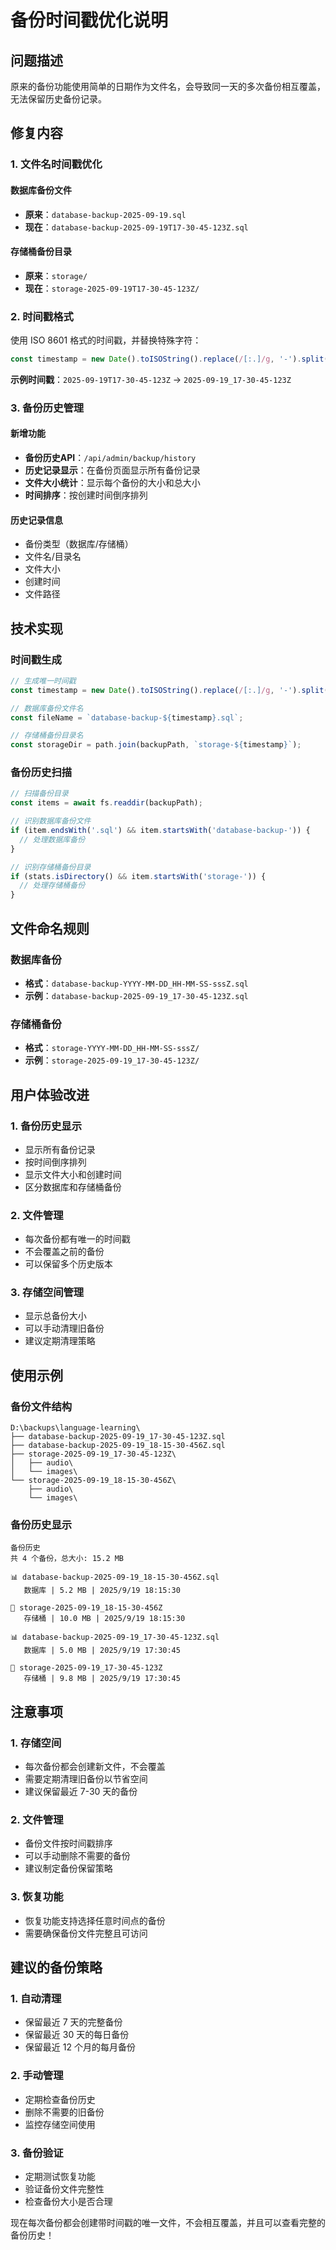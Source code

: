 # 备份时间戳优化说明

## 问题描述

原来的备份功能使用简单的日期作为文件名，会导致同一天的多次备份相互覆盖，无法保留历史备份记录。

## 修复内容

### 1. 文件名时间戳优化

#### 数据库备份文件
- **原来**：`database-backup-2025-09-19.sql`
- **现在**：`database-backup-2025-09-19T17-30-45-123Z.sql`

#### 存储桶备份目录
- **原来**：`storage/`
- **现在**：`storage-2025-09-19T17-30-45-123Z/`

### 2. 时间戳格式

使用 ISO 8601 格式的时间戳，并替换特殊字符：
```typescript
const timestamp = new Date().toISOString().replace(/[:.]/g, '-').split('T').join('_');
```

**示例时间戳**：`2025-09-19T17-30-45-123Z` → `2025-09-19_17-30-45-123Z`

### 3. 备份历史管理

#### 新增功能
- **备份历史API**：`/api/admin/backup/history`
- **历史记录显示**：在备份页面显示所有备份记录
- **文件大小统计**：显示每个备份的大小和总大小
- **时间排序**：按创建时间倒序排列

#### 历史记录信息
- 备份类型（数据库/存储桶）
- 文件名/目录名
- 文件大小
- 创建时间
- 文件路径

## 技术实现

### 时间戳生成

```typescript
// 生成唯一时间戳
const timestamp = new Date().toISOString().replace(/[:.]/g, '-').split('T').join('_');

// 数据库备份文件名
const fileName = `database-backup-${timestamp}.sql`;

// 存储桶备份目录名
const storageDir = path.join(backupPath, `storage-${timestamp}`);
```

### 备份历史扫描

```typescript
// 扫描备份目录
const items = await fs.readdir(backupPath);

// 识别数据库备份文件
if (item.endsWith('.sql') && item.startsWith('database-backup-')) {
  // 处理数据库备份
}

// 识别存储桶备份目录
if (stats.isDirectory() && item.startsWith('storage-')) {
  // 处理存储桶备份
}
```

## 文件命名规则

### 数据库备份
- **格式**：`database-backup-YYYY-MM-DD_HH-MM-SS-sssZ.sql`
- **示例**：`database-backup-2025-09-19_17-30-45-123Z.sql`

### 存储桶备份
- **格式**：`storage-YYYY-MM-DD_HH-MM-SS-sssZ/`
- **示例**：`storage-2025-09-19_17-30-45-123Z/`

## 用户体验改进

### 1. 备份历史显示
- 显示所有备份记录
- 按时间倒序排列
- 显示文件大小和创建时间
- 区分数据库和存储桶备份

### 2. 文件管理
- 每次备份都有唯一的时间戳
- 不会覆盖之前的备份
- 可以保留多个历史版本

### 3. 存储空间管理
- 显示总备份大小
- 可以手动清理旧备份
- 建议定期清理策略

## 使用示例

### 备份文件结构
```
D:\backups\language-learning\
├── database-backup-2025-09-19_17-30-45-123Z.sql
├── database-backup-2025-09-19_18-15-30-456Z.sql
├── storage-2025-09-19_17-30-45-123Z\
│   ├── audio\
│   └── images\
└── storage-2025-09-19_18-15-30-456Z\
    ├── audio\
    └── images\
```

### 备份历史显示
```
备份历史
共 4 个备份，总大小: 15.2 MB

📊 database-backup-2025-09-19_18-15-30-456Z.sql
   数据库 | 5.2 MB | 2025/9/19 18:15:30

📁 storage-2025-09-19_18-15-30-456Z
   存储桶 | 10.0 MB | 2025/9/19 18:15:30

📊 database-backup-2025-09-19_17-30-45-123Z.sql
   数据库 | 5.0 MB | 2025/9/19 17:30:45

📁 storage-2025-09-19_17-30-45-123Z
   存储桶 | 9.8 MB | 2025/9/19 17:30:45
```

## 注意事项

### 1. 存储空间
- 每次备份都会创建新文件，不会覆盖
- 需要定期清理旧备份以节省空间
- 建议保留最近 7-30 天的备份

### 2. 文件管理
- 备份文件按时间戳排序
- 可以手动删除不需要的备份
- 建议制定备份保留策略

### 3. 恢复功能
- 恢复功能支持选择任意时间点的备份
- 需要确保备份文件完整且可访问

## 建议的备份策略

### 1. 自动清理
- 保留最近 7 天的完整备份
- 保留最近 30 天的每日备份
- 保留最近 12 个月的每月备份

### 2. 手动管理
- 定期检查备份历史
- 删除不需要的旧备份
- 监控存储空间使用

### 3. 备份验证
- 定期测试恢复功能
- 验证备份文件完整性
- 检查备份大小是否合理

现在每次备份都会创建带时间戳的唯一文件，不会相互覆盖，并且可以查看完整的备份历史！
